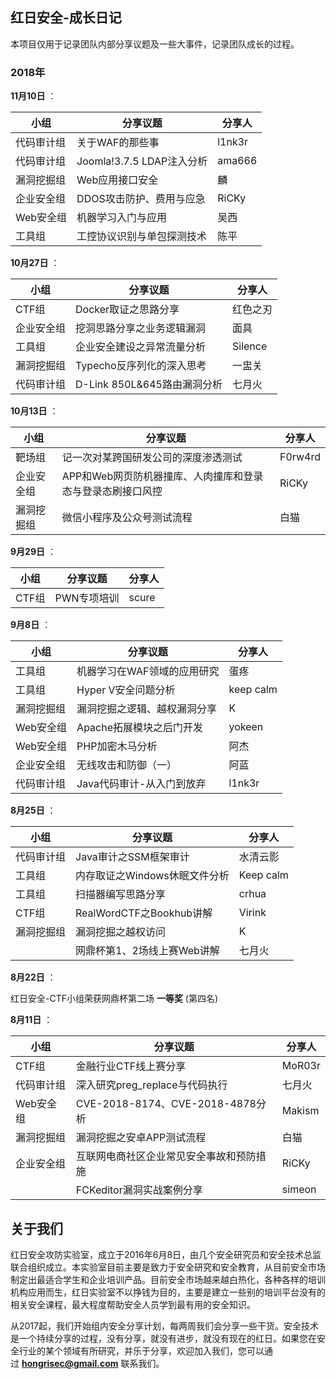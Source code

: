 ## 红日安全-成长日记

本项目仅用于记录团队内部分享议题及一些大事件，记录团队成长的过程。

### 2018年

**11月10日** ：

| 小组       | 分享议题                   | 分享人 |
| ---------- | -------------------------- | ------ |
| 代码审计组 | 关于WAF的那些事            | l1nk3r |
| 代码审计组 | Joomla!3.7.5 LDAP注入分析  | ama666 |
| 漏洞挖掘组 | Web应用接口安全            | 麟     |
| 企业安全组 | DDOS攻击防护、费用与应急   | RiCKy  |
| Web安全组  | 机器学习入门与应用         | 吴西   |
| 工具组     | 工控协议识别与单包探测技术 | 陈平   |

**10月27日** ：

| 小组       | 分享议题                    | 分享人   |
| ---------- | --------------------------- | -------- |
| CTF组      | Docker取证之思路分享            | 红色之刃 |
| 企业安全组 | 挖洞思路分享之业务逻辑漏洞 | 面具     |
| 工具组     | 企业安全建设之异常流量分析         | Silence  |
| 漏洞挖掘组 | Typecho反序列化的深入思考 | 一盅关  |
| 代码审计组 | D-Link 850L&645路由漏洞分析 | 七月火   |


**10月13日** ：

| 小组       | 分享议题                                                   | 分享人  |
| ---------- | ---------------------------------------------------------- | ------- |
| 靶场组     | 记一次对某跨国研发公司的深度渗透测试                       | F0rw4rd |
| 企业安全组 | APP和Web网页防机器撞库、人肉撞库和登录态与登录态刷接口风控 | RiCKy   |
| 漏洞挖掘组 | 微信小程序及公众号测试流程                                 | 白猫    |

**9月29日** ：

| 小组  | 分享议题    | 分享人 |
| ----- | ----------- | ------ |
| CTF组 | PWN专项培训 | scure  |

**9月8日** ：

| 小组       | 分享议题                     | 分享人    |
| ---------- | ---------------------------- | --------- |
| 工具组     | 机器学习在WAF领域的应用研究  | 蛋疼      |
| 工具组     | Hyper V安全问题分析          | keep calm |
| 漏洞挖掘组 | 漏洞挖掘之逻辑、越权漏洞分享 | K         |
| Web安全组  | Apache拓展模块之后门开发     | yokeen    |
| Web安全组  | PHP加密木马分析              | 阿杰      |
| 企业安全组 | 无线攻击和防御（一）         | 阿蓝      |
| 代码审计组 | Java代码审计-从入门到放弃    | l1nk3r    |

**8月25日** ：

| 小组       | 分享议题                      | 分享人    |
| ---------- | ----------------------------- | --------- |
| 代码审计组 | Java审计之SSM框架审计         | 水清云影  |
| 工具组     | 内存取证之Windows休眠文件分析 | Keep calm |
| 工具组     | 扫描器编写思路分享            | crhua     |
| CTF组      | RealWordCTF之Bookhub讲解      | Virink    |
| 漏洞挖掘组 | 漏洞挖掘之越权访问            | K         |
|            | 网鼎杯第1、2场线上赛Web讲解   | 七月火    |

**8月22日** ：

红日安全-CTF小组荣获网鼎杯第二场 **一等奖** (第四名)

**8月11日** ：

| 小组       | 分享议题                                 | 分享人 |
| ---------- | ---------------------------------------- | ------ |
| CTF组      | 金融行业CTF线上赛分享                    | MoR03r |
| 代码审计组 | 深入研究preg_replace与代码执行           | 七月火 |
| Web安全组  | CVE-2018-8174、CVE-2018-4878分析         | Makism |
| 漏洞挖掘组 | 漏洞挖掘之安卓APP测试流程                | 白猫   |
| 企业安全组 | 互联网电商社区企业常见安全事故和预防措施 | RiCKy  |
|            | FCKeditor漏洞实战案例分享                | simeon |

## 关于我们

红日安全攻防实验室，成立于2016年6月8日，由几个安全研究员和安全技术总监联合组织成立。本实验室目前主要是致力于安全研究和安全教育，从目前安全市场制定出最适合学生和企业培训产品。目前安全市场越来越白热化，各种各样的培训机构应用而生，红日实验室不以挣钱为目的，主要是建立一些别的培训平台没有的相关安全课程，最大程度帮助安全人员学到最有用的安全知识。

从2017起，我们开始组内安全分享计划，每两周我们会分享一些干货。安全技术是一个持续分享的过程，没有分享，就没有进步，就没有现在的红日。如果您在安全行业的某个领域有所研究，并乐于分享，欢迎加入我们，您可以通过 **hongrisec@gmail.com**  联系我们。